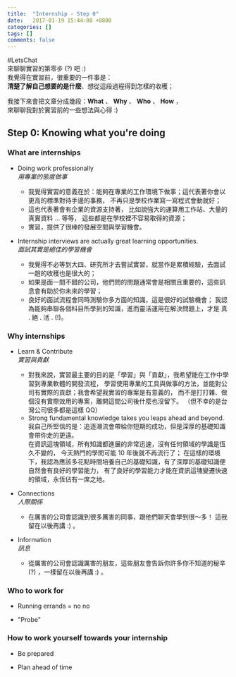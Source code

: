 ```yaml
---
title:  "Internship - Step 0"
date:   2017-01-19 15:44:00 +0800
categories: []
tags: []
comments: false
---
```


#LetsChat  
來聊聊實習的第零步 (?) 吧 :)  
我覺得在實習前，很重要的一件事是：  
**清楚了解自己想要的是什麼**、想從這段過程得到怎樣的收穫；

<!--more-->

我接下來會把文章分成幾段：**What** 、 **Why** 、 **Who** 、 **How** ，   
來聊聊我對於實習前的一些想法與心得 :)


## Step 0: Knowing what you're doing

### **What** are internships

- Doing work professionally  
*用專業的態度做事*
  - 我覺得實習的意義在於：能夠在專業的工作環境下做事；這代表著你會以更高的標準對待手邊的事務，
  不再只是學校作業寫一寫程式會動就好；
  - 這也代表著會有企業的資源支持著， 比如說強大的運算用工作站、大量的真實資料 ... 等等，
  這些都是在學校裡不容易取得的資源；
  - 實習，提供了很棒的發展空間與學習機會。

- Internship interviews are actually great learning opportunities.  
*面試其實是絕佳的學習機會*
  - 我覺得不必等到大四、研究所才去嘗試實習，就當作是累積經驗，去面試一趟的收穫也是很大的；
  - 如果是面一間不錯的公司，他們問的問題通常會是相關且重要的，這些訊息會有助於你未來的學習；
  - 良好的面試流程會同時測驗你多方面的知識，這是很好的試驗機會；
  我認為能夠串聯各個科目所學到的知識，進而靈活運用在解決問題上，才是 真 . 絕 . 活 . (!)。


### **Why** internships

- Learn & Contribute  
*實習與貢獻*
  - 對我來說，實習最主要的目的是「學習」與「貢獻」，我希望能在工作中學習到專業軟體的開發流程，
  學習使用專業的工具與做事的方法，並能對公司有實際的貢獻；我會希望我實習的專案是有意義的，
  而不是打打雜、做個沒有實際效用的專案，離開這間公司後什麼也沒留下。
  （但不幸的是台灣公司很多都是這樣 QQ）
  - Strong fundamental knowledge takes you leaps ahead and beyond.  
  我自己所堅信的是：追逐潮流會帶給你短期的成功，但是深厚的基礎知識會帶你走的更遠。  
  在資訊這塊領域，所有知識都進展的非常迅速，沒有任何領域的學識是恆久不變的，
  今天熱門的學問可能 10 年後就不再流行了；
  在這樣的環境下，我認為應該多花點時間培養自己的基礎知識，有了深厚的基礎知識便自然會有良好的學習能力，
  有了良好的學習能力才能在資訊這塊變遷快速的領域，永恆佔有一席之地。

- Connections  
*人際關係*
  - 在厲害的公司會認識到很多厲害的同事，跟他們聊天會學到很～多！ 這我留在以後再講 :) 。

- Information  
*訊息*
  - 從厲害的公司會認識厲害的朋友，這些朋友會告訴你許多你不知道的秘辛 (?) ，一樣留在以後再講 :) 。


### **Who** to work for

- Running errands = no no

- "Probe"


### **How** to work yourself towards your internship

- Be prepared

- Plan ahead of time
